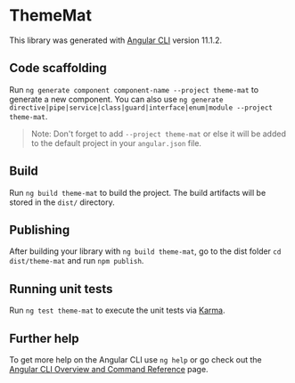 # ThemeMat

This library was generated with [Angular CLI](https://github.com/angular/angular-cli) version 11.1.2.

## Code scaffolding

Run `ng generate component component-name --project theme-mat` to generate a new component. You can also use `ng generate directive|pipe|service|class|guard|interface|enum|module --project theme-mat`.
> Note: Don't forget to add `--project theme-mat` or else it will be added to the default project in your `angular.json` file. 

## Build

Run `ng build theme-mat` to build the project. The build artifacts will be stored in the `dist/` directory.

## Publishing

After building your library with `ng build theme-mat`, go to the dist folder `cd dist/theme-mat` and run `npm publish`.

## Running unit tests

Run `ng test theme-mat` to execute the unit tests via [Karma](https://karma-runner.github.io).

## Further help

To get more help on the Angular CLI use `ng help` or go check out the [Angular CLI Overview and Command Reference](https://angular.io/cli) page.
